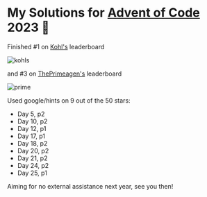 # My Solutions for [Advent of Code](https://adventofcode.com/) 2023 🎄

Finished #1 on [Kohl's](https://corporate.kohls.com/) leaderboard

![kohls](https://github.com/jwmke/AdventOfCode23/assets/43486503/7eaac02e-f254-4b75-8fdc-f4a9c9277821)

and #3 on [ThePrimeagen's](https://www.youtube.com/@ThePrimeagen/featured) leaderboard

![prime](https://github.com/jwmke/AdventOfCode23/assets/43486503/3b80d1e0-c3ef-4cc5-823d-73d72c4bf192)

Used google/hints on 9 out of the 50 stars:

* Day 5, p2
* Day 10, p2
* Day 12, p1
* Day 17, p1
* Day 18, p2
* Day 20, p2
* Day 21, p2
* Day 24, p2
* Day 25, p1

Aiming for no external assistance next year, see you then!
